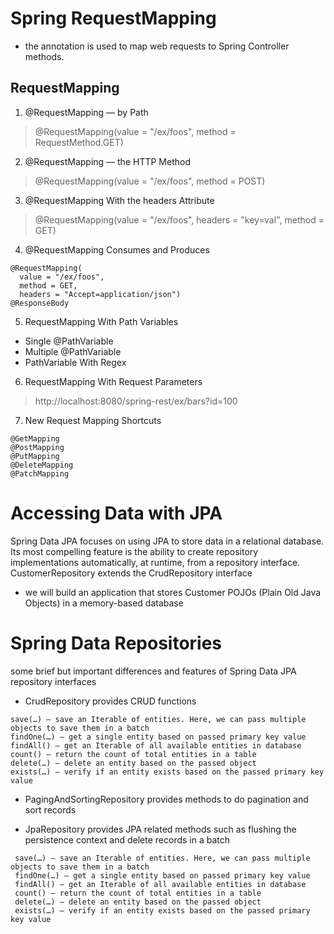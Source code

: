 # Spring RequestMapping

* the annotation is used to map web requests to Spring Controller methods.
## RequestMapping 
1. @RequestMapping — by Path
> @RequestMapping(value = "/ex/foos", method = RequestMethod.GET)
2. @RequestMapping — the HTTP Method
> @RequestMapping(value = "/ex/foos", method = POST)
3. @RequestMapping With the headers Attribute
>@RequestMapping(value = "/ex/foos", headers = "key=val", method = GET)
4. @RequestMapping Consumes and Produces
```
@RequestMapping(
  value = "/ex/foos", 
  method = GET, 
  headers = "Accept=application/json")
@ResponseBody
```
5.  RequestMapping With Path Variables
  * Single @PathVariable
  * Multiple @PathVariable
  * PathVariable With Regex
6. RequestMapping With Request Parameters
>http://localhost:8080/spring-rest/ex/bars?id=100
7. New Request Mapping Shortcuts
```
@GetMapping
@PostMapping
@PutMapping
@DeleteMapping
@PatchMapping
```

# Accessing Data with JPA

Spring Data JPA focuses on using JPA to store data in a relational database. Its most compelling feature is the ability to create repository implementations automatically, at runtime, from a repository interface. CustomerRepository extends the CrudRepository interface

* we will build an application that stores Customer POJOs (Plain Old Java Objects) in a memory-based database

# Spring Data Repositories
 some brief but important differences and features of Spring Data JPA repository interfaces

 * CrudRepository provides CRUD functions
  ```
  save(…) – save an Iterable of entities. Here, we can pass multiple objects to save them in a batch
  findOne(…) – get a single entity based on passed primary key value
  findAll() – get an Iterable of all available entities in database
  count() – return the count of total entities in a table
  delete(…) – delete an entity based on the passed object
  exists(…) – verify if an entity exists based on the passed primary key value
  ```

* PagingAndSortingRepository provides methods to do pagination and sort records

* JpaRepository provides JPA related methods such as flushing the persistence context and delete records in a batch

 ```
  save(…) – save an Iterable of entities. Here, we can pass multiple objects to save them in a batch
  findOne(…) – get a single entity based on passed primary key value
  findAll() – get an Iterable of all available entities in database
  count() – return the count of total entities in a table
  delete(…) – delete an entity based on the passed object
  exists(…) – verify if an entity exists based on the passed primary key value
 ```
